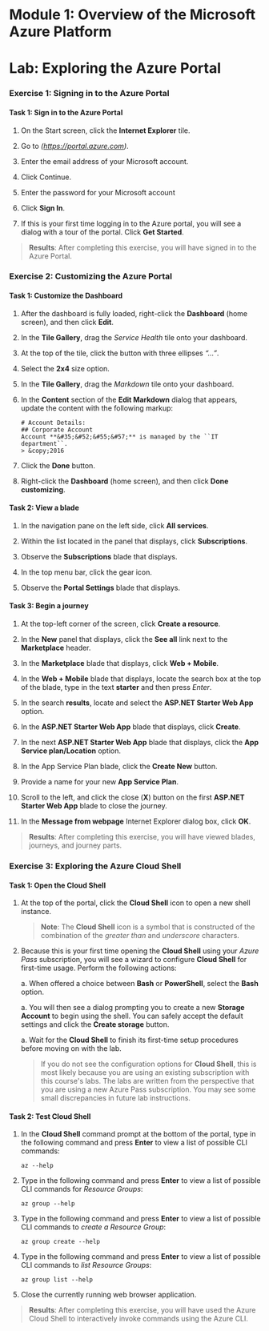 # Module 1: Overview of the Microsoft Azure Platform

# Lab: Exploring the Azure Portal

### Exercise 1: Signing in to the Azure Portal

#### Task 1: Sign in to the Azure Portal

1. On the Start screen, click the **Internet Explorer** tile.

1. Go to *(<https://portal.azure.com>)*.

1. Enter the email address of your Microsoft account.

1. Click Continue.

1. Enter the password for your Microsoft account

1. Click **Sign In**.

1. If this is your first time logging in to the Azure portal, you will see a dialog with a tour of the portal. Click **Get Started**.

> **Results**: After completing this exercise, you will have signed in to the Azure Portal.

### Exercise 2: Customizing the Azure Portal

#### Task 1: Customize the Dashboard

1. After the dashboard is fully loaded, right-click the **Dashboard** (home screen), and then click **Edit**.

1. In the **Tile Gallery**, drag the *Service Health* tile onto your dashboard.

1. At the top of the tile, click the button with three ellipses *“…”*.

1. Select the **2x4** size option.

1. In the **Tile Gallery**, drag the *Markdown* tile onto your dashboard.

1. In the **Content** section of the **Edit Markdown** dialog that appears, update the content with the following markup:

	```
	# Account Details:
	## Corporate Account
	Account **&#35;&#52;&#55;&#57;** is managed by the ``IT department``.
	> &copy;2016
	```

1. Click the **Done** button.

1. Right-click the **Dashboard** (home screen), and then click **Done customizing**.

#### Task 2: View a blade

1. In the navigation pane on the left side, click **All services**.

1. Within the list located in the panel that displays, click **Subscriptions**.

1. Observe the **Subscriptions** blade that displays.

1. In the top menu bar, click the gear icon.

1. Observe the **Portal Settings** blade that displays.

#### Task 3: Begin a journey

1. At the top-left corner of the screen, click **Create a resource**.

1. In the **New** panel that displays, click the **See all** link next to the **Marketplace** header.

1. In the **Marketplace** blade that displays, click **Web + Mobile**.

1. In the **Web + Mobile** blade that displays, locate the search box at the top of the blade, type in the text **starter** and then press *Enter*.

1. In the search **results**, locate and select the **ASP.NET Starter Web App** option.

1. In the **ASP.NET Starter Web App** blade that displays, click **Create**.

1. In the next **ASP.NET Starter Web App** blade that displays, click the **App Service plan/Location** option.

1. In the App Service Plan blade, click the **Create New** button.

1. Provide a name for your new **App Service Plan**.

1. Scroll to the left, and click the close (**X**) button on the first **ASP.NET Starter Web App** blade to close the journey.

1. In the **Message from webpage** Internet Explorer dialog box, click **OK**.

> **Results**: After completing this exercise, you will have viewed blades, journeys, and journey parts.

### Exercise 3: Exploring the Azure Cloud Shell

#### Task 1: Open the Cloud Shell

1. At the top of the portal, click the **Cloud Shell** icon to open a new shell instance.

    > **Note**: The **Cloud Shell** icon is a symbol that is constructed of the combination of the *greater than* and *underscore* characters.

1. Because this is your first time opening the **Cloud Shell** using your *Azure Pass* subscription, you will see a wizard to configure **Cloud Shell** for first-time usage. Perform the following actions:

    a. When offered a choice between **Bash** or **PowerShell**, select the **Bash** option.

    a. You will then see a dialog prompting you to create a new **Storage Account** to begin using the shell. You can safely accept the default settings and click the **Create storage** button.

    a. Wait for the **Cloud Shell** to finish its first-time setup procedures before moving on with the lab.

    > If you do not see the configuration options for **Cloud Shell**, this is most likely because you are using an existing subscription with this course's labs. The labs are written from the perspective that you are using a new Azure Pass subscription. You may see some small discrepancies in future lab instructions.

#### Task 2: Test Cloud Shell

1. In the **Cloud Shell** command prompt at the bottom of the portal, type in the following command and press **Enter** to view a list of possible CLI commands:

    ```
    az --help
    ```

1. Type in the following command and press **Enter** to view a list of possible CLI commands for *Resource Groups*:

    ```
    az group --help
    ```

1. Type in the following command and press **Enter** to view a list of possible CLI commands to *create a Resource Group*:

    ```
    az group create --help
    ```

1. Type in the following command and press **Enter** to view a list of possible CLI commands to *list Resource Groups*:

    ```
    az group list --help
    ```

1. Close the currently running web browser application.

> **Results**: After completing this exercise, you will have used the Azure Cloud Shell to interactively invoke commands using the Azure CLI.